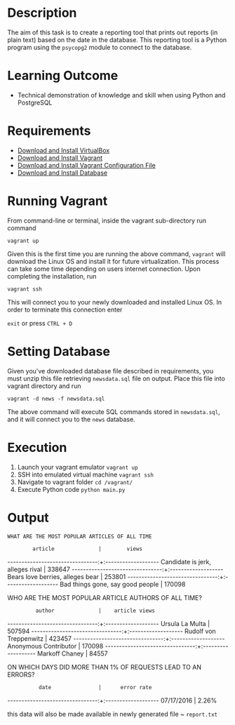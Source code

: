 # Description

The aim of this task is to create a reporting tool that prints out reports
(in plain text) based on the date in the database. This reporting tool is a
Python program using the `psycopg2` module to connect to the database.

# Learning Outcome

+ Technical demonstration of knowledge and skill when using Python and PostgreSQL

# Requirements

+ [Download and Install VirtualBox](https://www.virtualbox.org/wiki/Download_Old_Builds_5_1)
+ [Download and Install Vagrant](https://www.vagrantup.com/downloads.html)
+ [Download and Install Vagrant Configuration File](https://d17h27t6h515a5.cloudfront.net/topher/2017/August/59822701_fsnd-virtual-machine/fsnd-virtual-machine.zip)
+ [Download and Install Database](https://d17h27t6h515a5.cloudfront.net/topher/2016/August/57b5f748_newsdata/newsdata.zip)

# Running Vagrant

From command-line or terminal, inside the vagrant sub-directory run command

`vagrant up`

Given this is the first time you are running the above command, `vagrant` will download
the Linux OS and install it for future virtualization. This process can take some time
depending on users internet connection. Upon completing the installation, run

`vagrant ssh`

This will connect you to your newly downloaded and installed Linux OS. In order to terminate
this connection enter

`exit` or press `CTRL + D`

# Setting Database

Given you've downloaded database file described in requirements, you must unzip this file retrieving `newsdata.sql` file on output.
Place this file into vagrant directory and run

`vagrant -d news -f newsdata.sql`

The above command will execute SQL commands stored in `newsdata.sql`, and it will connect you to the `news` database.

# Execution

1. Launch your vagrant emulator
`vagrant up`
2. SSH into emulated virtual machine
`vagrant ssh`
3. Navigate to vagrant folder
`cd /vagrant/`
4. Execute Python code
`python main.py`

# Output

    WHAT ARE THE MOST POPULAR ARTICLES OF ALL TIME

            article              |        views
--------------------------------:+:-------------------
Candidate is jerk, alleges rival |        338647
--------------------------------:+:-------------------
Bears love berries, alleges bear |        253801
--------------------------------:+:-------------------
Bad things gone, say good people |        170098

  WHO ARE THE MOST POPULAR ARTICLE AUTHORS OF ALL TIME?

             author              |    article views
--------------------------------:+:-------------------
        Ursula La Multa          |        507594
--------------------------------:+:-------------------
     Rudolf von Treppenwitz      |        423457
--------------------------------:+:-------------------
     Anonymous Contributor       |        170098
--------------------------------:+:-------------------
         Markoff Chaney          |        84557

ON WHICH DAYS DID MORE THAN 1% OF REQUESTS LEAD TO AN ERRORS?

              date               |      error rate
--------------------------------:+:-------------------
           07/17/2016            |        2.26%

this data will also be made available in newly generated file ~ `report.txt`

